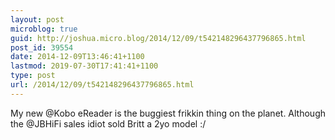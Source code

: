 ```yaml
---
layout: post
microblog: true
guid: http://joshua.micro.blog/2014/12/09/t542148296437796865.html
post_id: 39554
date: 2014-12-09T13:46:41+1100
lastmod: 2019-07-30T17:41:41+1100
type: post
url: /2014/12/09/t542148296437796865.html
---
```

My new @Kobo eReader is the buggiest frikkin thing on the planet. Although the @JBHiFi sales idiot sold Britt a 2yo model :/
